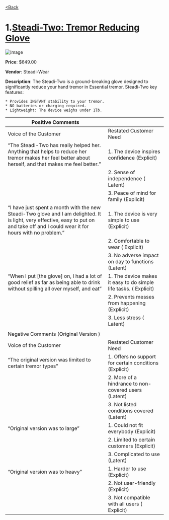 [<Back](https://team-208-github-io.github.io/Team-208/)

#

# 1.[Steadi-Two: Tremor Reducing Glove](https://steadiwear.com/products/steadi-two?variant=39602647597118&currency=USD&utm_medium=product_sync&utm_source=google&utm_content=sag_organic&utm_campaign=sag_organic&srsltid=AeTuncrpidJZvByOF4i6p4qZoAI4PKyvljDF8Ib5S0TTi_WE0Cz6n2SayBg)

![image](https://user-images.githubusercontent.com/122709159/221515062-8c28912f-899d-4127-8eeb-afe2ca104f11.png)

**Price**: $649.00

**Vendor**: Steadi-Wear

**Description**: The Steadi-Two is a ground-breaking glove designed to significantly reduce your hand tremor in Essential tremor.
Steadi-Two key features:

    * Provides INSTANT stability to your tremor.
    * NO batteries or charging required.
    * Lightweight: The device weighs under 1lb.

| Positive Comments                                                                                                                                                                      |                                                                  |
|----------------------------------------------------------------------------------------------------------------------------------------------------------------------------------------|------------------------------------------------------------------|
| Voice of the Customer                                                                                                                                                                  | Restated Customer Need                                           |
| “The Steadi-Two has really helped her. Anything that helps to reduce her tremor makes her feel better about herself, and that makes me feel better.”                                   | 1. The device inspires confidence (Explicit)                     |
|                                                                                                                                                                                        | 2. Sense of independence ( Latent)                               |
|                                                                                                                                                                                        | 3. Peace of mind for family (Explicit)                           |
| “I have just spent a month with the new Steadi-Two glove and I am delighted. It is light, very effective, easy to put on and take off and I could wear it for hours with no problem.”  | 1. The device is very simple to use (Explicit)                   |
|                                                                                                                                                                                        | 2. Comfortable to wear ( Explicit)                               |
|                                                                                                                                                                                        | 3. No adverse impact on day to functions (Latent)                |
| “When I put [the glove] on, I had a lot of good relief as far as being able to drink without spilling all over myself, and eat”                                                        | 1. The device makes it easy to do simple life tasks. ( Explicit) |
|                                                                                                                                                                                        | 2. Prevents messes from happening (Explicit)                     |
|                                                                                                                                                                                        | 3. Less stress ( Latent)                                         |
|                                                                                                                                                                                        |                                                                  |
| Negative Comments (Original Version )                                                                                                                                                  |                                                                  |
| Voice of the Customer                                                                                                                                                                  | Restated Customer Need                                           |
| “The original version was limited to certain tremor types”                                                                                                                             | 1. Offers no support for certain conditions (Explicit)           |
|                                                                                                                                                                                        | 2. More of a hindrance to non-covered users (Latent)             |
|                                                                                                                                                                                        | 3. Not listed conditions covered (Latent)                        |
| “Original version was to large”                                                                                                                                                        | 1. Could not fit everybody (Explicit)                            |
|                                                                                                                                                                                        | 2. Limited to certain customers (Explicit)                       |
|                                                                                                                                                                                        | 3. Complicated to use (Latent)                                   |
| “Original version was to heavy”                                                                                                                                                        | 1. Harder to use (Explicit)                                      |
|                                                                                                                                                                                        | 2. Not user-friendly (Explicit)                                  |
|                                                                                                                                                                                        | 3. Not compatible with all users ( Explicit)                     |
